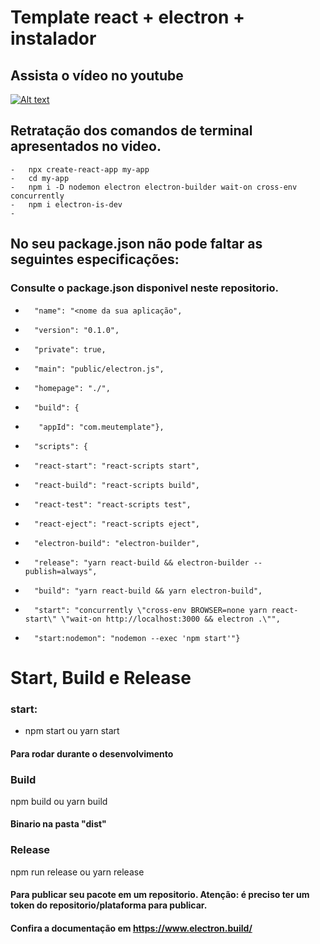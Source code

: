 # Template  react + electron + instalador
##  Assista o vídeo no youtube
[![Alt text](https://img.youtube.com/vi/tUbJR1uuXsg/0.jpg)](https://youtu.be/tUbJR1uuXsg)

## Retratação dos comandos de terminal apresentados no video.
    -   npx create-react-app my-app
    -   cd my-app
    -   npm i -D nodemon electron electron-builder wait-on cross-env concurrently
    -   npm i electron-is-dev  
    -   

## No seu package.json não pode faltar as seguintes especificações:
### Consulte o package.json disponivel neste repositorio.
-       "name": "<nome da sua aplicação",
-       "version": "0.1.0",
-       "private": true,
-       "main": "public/electron.js",
-       "homepage": "./",
-       "build": {
-        "appId": "com.meutemplate"},
-       "scripts": {
-       "react-start": "react-scripts start",
-       "react-build": "react-scripts build",
-       "react-test": "react-scripts test",
-       "react-eject": "react-scripts eject",
-       "electron-build": "electron-builder",
-       "release": "yarn react-build && electron-builder --publish=always",
-       "build": "yarn react-build && yarn electron-build",
-       "start": "concurrently \"cross-env BROWSER=none yarn react-start\" \"wait-on http://localhost:3000 && electron .\"",
-       "start:nodemon": "nodemon --exec 'npm start'"}

# Start, Build e Release
### start:
-   npm start ou  yarn start
#### Para rodar durante o desenvolvimento

### Build
npm build ou yarn build
#### Binario na pasta "dist"

### Release
npm run release ou yarn release
#### Para publicar seu pacote em um repositorio. Atenção: é preciso ter um token do repositorio/plataforma para publicar.
#### Confira a documentação em https://www.electron.build/
